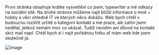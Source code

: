 Prvni stránka obsahuje krátke vysvetlění co jsem, typewriter a mé odkazy na sociální sítě. Na druhé stránce můžeme najít bližší informace o mně + hobby a věci ohledně IT ve kterých něco dokážu. Web bych chtěl v budoucnu rozšířit určitě o kategorii kontakt a mé prace, ale zatím jsem nedělal, jelikož nemám moc co ukázat. Tudíž nevidím ani důvod na kontakt skrz mail např. Chtěl bych si i najít pořádnou fotku ať mám web kde jsem skutečně já.

![image](https://github.com/berker13/Personal_VJ_portfolio/assets/148329668/166aa5ae-9afc-4acb-9ffc-98e000dead35)


